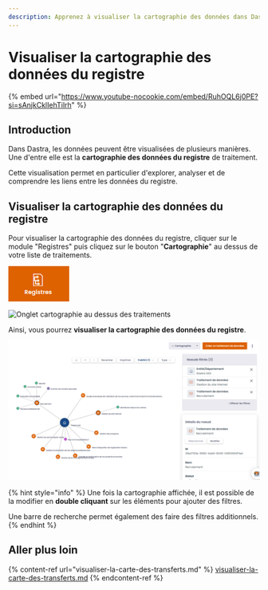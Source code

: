 ```yaml
---
description: Apprenez à visualiser la cartographie des données dans Dastra.
---
```


# Visualiser la cartographie des données du registre

{% embed url="https://www.youtube-nocookie.com/embed/RuhOQL6j0PE?si=sAnjkCklIehTilrh" %}

## Introduction

Dans Dastra, les données peuvent être visualisées de plusieurs manières. Une d'entre elle est la **cartographie des données du registre** de traitement.

Cette visualisation permet en particulier d'explorer, analyser et de comprendre les liens entre les données du registre.

## Visualiser la cartographie des données du registre

Pour visualiser la cartographie des données du registre, cliquer sur le module "Registres" puis  cliquez sur le bouton "**Cartographie**" au dessus de votre liste de traitements.&#x20;



![Module "Registres"](<../../../.gitbook/assets/image (199).png>)

![Onglet cartographie au dessus des traitements](<../../../.gitbook/assets/Capture web\_4-5-2022\_101143\_app.dastra.eu.jpeg>)

Ainsi, vous pourrez **visualiser la cartographie des données du registre**.

![Exemple de cartographie](<../../../.gitbook/assets/image (168).png>)

{% hint style="info" %}
Une fois la cartographie affichée, il est possible de la modifier en **double cliquant** sur les éléments pour ajouter des filtres.

Une barre de recherche permet également des faire des filtres additionnels.
{% endhint %}



## Aller plus loin

{% content-ref url="visualiser-la-carte-des-transferts.md" %}
[visualiser-la-carte-des-transferts.md](visualiser-la-carte-des-transferts.md)
{% endcontent-ref %}
